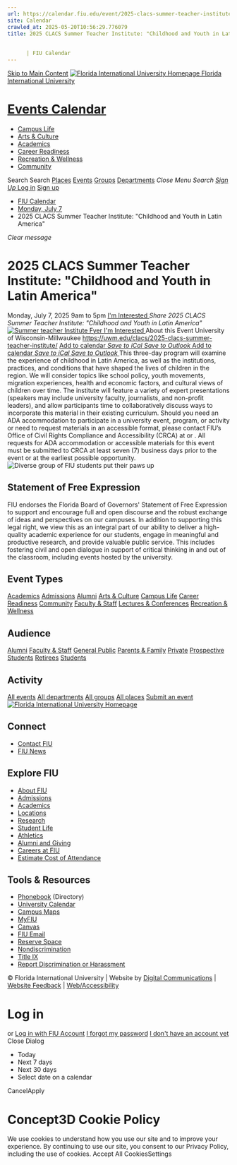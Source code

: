 ```yaml
---
url: https://calendar.fiu.edu/event/2025-clacs-summer-teacher-institute-childhood-and-youth-in-latin-america
site: Calendar
crawled_at: 2025-05-20T10:56:29.776079
title: 2025 CLACS Summer Teacher Institute: "Childhood and Youth in Latin America"
    
    
      | FIU Calendar
---
```


[Skip to Main Content](https://calendar.fiu.edu/event/2025-clacs-summer-teacher-institute-childhood-and-youth-in-latin-america#main-content)
[![Florida International University Homepage](https://digicdn.fiu.edu/core/_assets/images/logo-top.png) Florida International University](https://www.fiu.edu)
# [Events Calendar ](https://calendar.fiu.edu/)
  * [Campus Life](https://calendar.fiu.edu/calendar?event_types%5B%5D=127595)
  * [Arts & Culture](https://calendar.fiu.edu/calendar?event_types%5B%5D=127590)
  * [Academics](https://calendar.fiu.edu/calendar?event_types%5B%5D=127582)
  * [Career Readiness](https://calendar.fiu.edu/calendar?event_types%5B%5D=127584)
  * [Recreation & Wellness](https://calendar.fiu.edu/calendar?event_types%5B%5D=127603)
  * [Community](https://calendar.fiu.edu/calendar?event_types%5B%5D=127601)


Search Search
[Places](https://calendar.fiu.edu/search/places) [Events](https://calendar.fiu.edu/calendar) [Groups](https://calendar.fiu.edu/search/groups) [Departments](https://calendar.fiu.edu/search/departments)
_Close Menu_
_Search_ [ _Sign Up_ ](https://calendar.fiu.edu/signup)
[Log in](https://calendar.fiu.edu/auth/shib_login?previous_url=https%3A%2F%2Fcalendar.fiu.edu%2Fevent%2F2025-clacs-summer-teacher-institute-childhood-and-youth-in-latin-america) [Sign up](https://calendar.fiu.edu/signup)
  * [FIU Calendar](https://calendar.fiu.edu/)
  * [Monday, July 7](https://calendar.fiu.edu/calendar/day/2025/7/7)
  * 2025 CLACS Summer Teacher Institute: "Childhood and Youth in Latin America"


_Clear message_
# 2025 CLACS Summer Teacher Institute: "Childhood and Youth in Latin America"
Monday, July 7, 2025 9am to 5pm 
[ I'm Interested ](https://calendar.fiu.edu/event/49021162833177/confirm?return=https%3A%2F%2Fcalendar.fiu.edu%2Fevent%2F2025-clacs-summer-teacher-institute-childhood-and-youth-in-latin-america)
_Share 2025 CLACS Summer Teacher Institute: "Childhood and Youth in Latin America"_
[ ![Summer teacher Institute Fyer](https://localist-images.azureedge.net/photos/49021179705514/card/4eeb2315b001395cb56e0e73be3285d10c135131.jpg) ](https://calendar.fiu.edu/photo/49021179705514)
[ I'm Interested ](https://calendar.fiu.edu/event/49021162833177/confirm?return=https%3A%2F%2Fcalendar.fiu.edu%2Fevent%2F2025-clacs-summer-teacher-institute-childhood-and-youth-in-latin-america)
About this Event
University of Wisconsin-Millwaukee  https://uwm.edu/clacs/2025-clacs-summer-teacher-institute/
[Add to calendar ](https://calendar.fiu.edu/event/2025-clacs-summer-teacher-institute-childhood-and-youth-in-latin-america)
[ _Save to iCal_ ](https://calendar.fiu.edu/event/2025-clacs-summer-teacher-institute-childhood-and-youth-in-latin-america.ics "Save to iCal") [ _Save to Outlook_ ](https://calendar.fiu.edu/event/2025-clacs-summer-teacher-institute-childhood-and-youth-in-latin-america.ics "Save to Outlook")
[Add to calendar ](https://calendar.fiu.edu/event/2025-clacs-summer-teacher-institute-childhood-and-youth-in-latin-america)
[ _Save to iCal_ ](https://calendar.fiu.edu/event/2025-clacs-summer-teacher-institute-childhood-and-youth-in-latin-america.ics "Save to iCal") [ _Save to Outlook_ ](https://calendar.fiu.edu/event/2025-clacs-summer-teacher-institute-childhood-and-youth-in-latin-america.ics "Save to Outlook")
This three-day program will examine the experience of childhood in Latin America, as well as the institutions, practices, and conditions that have shaped the lives of children in the region. We will consider topics like school policy, youth movements, migration experiences, health and economic factors, and cultural views of children over time. The institute will feature a variety of expert presentations (speakers may include university faculty, journalists, and non-profit leaders), and allow participants time to collaboratively discuss ways to incorporate this material in their existing curriculum.
Should you need an ADA accommodation to participate in a university event, program, or activity or need to request materials in an accessible format, please contact FIU’s Office of Civil Rights Compliance and Accessibility (CRCA) at or . All requests for ADA accommodation or accessible materials for this event must be submitted to CRCA at least seven (7) business days prior to the event or at the earliest possible opportunity. 
![Diverse group of FIU students put their paws up](https://www.fiu.edu/_assets/images/thumbnail-students-paw.jpg)
## Statement of Free Expression
FIU endorses the Florida Board of Governors' Statement of Free Expression to support and encourage full and open discourse and the robust exchange of ideas and perspectives on our campuses. In addition to supporting this legal right, we view this as an integral part of our ability to deliver a high-quality academic experience for our students, engage in meaningful and productive research, and provide valuable public service. This includes fostering civil and open dialogue in support of critical thinking in and out of the classroom, including events hosted by the university.
## Event Types
[Academics](https://calendar.fiu.edu/calendar?event_types%5B%5D=127582)
[Admissions](https://calendar.fiu.edu/calendar?event_types%5B%5D=127583)
[Alumni](https://calendar.fiu.edu/calendar?event_types%5B%5D=127589)
[Arts & Culture](https://calendar.fiu.edu/calendar?event_types%5B%5D=127590)
[Campus Life](https://calendar.fiu.edu/calendar?event_types%5B%5D=127595)
[Career Readiness](https://calendar.fiu.edu/calendar?event_types%5B%5D=127584)
[Community](https://calendar.fiu.edu/calendar?event_types%5B%5D=127601)
[Faculty & Staff](https://calendar.fiu.edu/calendar?event_types%5B%5D=127602)
[Lectures & Conferences](https://calendar.fiu.edu/calendar?event_types%5B%5D=127587)
[Recreation & Wellness](https://calendar.fiu.edu/calendar?event_types%5B%5D=127603)
## Audience
[Alumni](https://calendar.fiu.edu/calendar?event_types%5B%5D=121721)
[Faculty & Staff](https://calendar.fiu.edu/calendar?event_types%5B%5D=121720)
[General Public](https://calendar.fiu.edu/calendar?event_types%5B%5D=121722)
[Parents & Family](https://calendar.fiu.edu/calendar?event_types%5B%5D=36918157286658)
[Private](https://calendar.fiu.edu/calendar?event_types%5B%5D=129753)
[Prospective Students](https://calendar.fiu.edu/calendar?event_types%5B%5D=121723)
[Retirees](https://calendar.fiu.edu/calendar?event_types%5B%5D=37290279036119)
[Students](https://calendar.fiu.edu/calendar?event_types%5B%5D=121719)
## Activity
[All events](https://calendar.fiu.edu/search?what=events)
[All departments](https://calendar.fiu.edu/search/departments)
[All groups](https://calendar.fiu.edu/search?what=groups)
[All places](https://calendar.fiu.edu/search?what=places)
[Submit an event](https://calendar.fiu.edu/admin/events/new/basic-information)
[ ![Florida International University Homepage](https://digicdn.fiu.edu/core/_assets/images/footer-logo.svg) ](https://www.fiu.edu/)
## Connect
  * [Contact FIU](https://www.fiu.edu/about/contact-us/index.html)
  * [FIU News](https://news.fiu.edu/)


## Explore FIU
  * [About FIU](https://www.fiu.edu/about/index.html)
  * [Admissions](https://www.fiu.edu/admissions/index.html)
  * [Academics](https://www.fiu.edu/academics/index.html)
  * [Locations](https://www.fiu.edu/locations/index.html)
  * [Research](https://www.fiu.edu/research/index.html)
  * [Student Life](https://www.fiu.edu/student-life/index.html)
  * [Athletics](https://www.fiu.edu/athletics/index.html)
  * [Alumni and Giving](https://www.fiu.edu/alumni-and-giving/index.html)
  * [Careers at FIU](https://hr.fiu.edu/careers/)
  * [Estimate Cost of Attendance](https://onestop.fiu.edu/finances/estimate-your-costs/)


## Tools & Resources
  * [Phonebook](https://phonebook.fiu.edu) (Directory)
  * [University Calendar](https://calendar.fiu.edu/)
  * [Campus Maps](https://campusmaps.fiu.edu/)
  * [MyFIU](https://my.fiu.edu/)
  * [Canvas](https://canvas.fiu.edu)
  * [FIU Email](http://mail.fiu.edu/)
  * [Reserve Space](https://reservespace.fiu.edu/make-reservation/)
  * [Nondiscrimination](https://ace.fiu.edu/civil-rights-and-accessibility/harassment-and-discrimination/)
  * [Title IX](https://ace.fiu.edu/title-ix/)
  * [Report Discrimination or Harassment](https://report.fiu.edu/)


© Florida International University  | Website by [Digital Communications](https://stratcomm.fiu.edu/digital-print/websites/) | [Website Feedback](https://webforms.fiu.edu/view.php?id=370774&element_5=https://calendar.fiu.edu/https://calendar.fiu.edu/) | [Web/Accessibility](https://accessibility.fiu.edu/)
# Log in
or
[Log in with FIU Account](https://calendar.fiu.edu/auth/shib_login?previous_url=https%3A%2F%2Fcalendar.fiu.edu%2Fevent%2F2025-clacs-summer-teacher-institute-childhood-and-youth-in-latin-america)
[I forgot my password](https://calendar.fiu.edu/auth/forgot) [I don't have an account yet](https://calendar.fiu.edu/signup)
Close Dialog
  * Today
  * Next 7 days
  * Next 30 days
  * Select date on a calendar


CancelApply
# Concept3D Cookie Policy
We use cookies to understand how you use our site and to improve your experience. By continuing to use our site, you consent to our Privacy Policy, including the use of cookies. 
Accept All CookiesSettings
